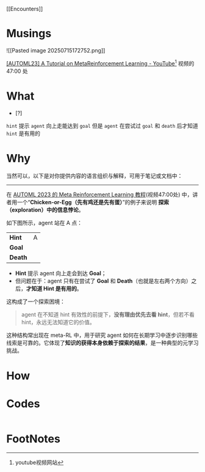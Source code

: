 [[Encounters]]

# Musings
![[Pasted image 20250715172752.png]]

[\[AUTOML23\] A Tutorial on MetaReinforcement Learning - YouTube](https://www.youtube.com/watch?v=XUQ9jLOZqGc)[^1] 视频的 47:00 处
# What
- [?] 

`hint` 提示 `agent` 向上走能达到 `goal`
但是 `agent` 在尝试过 `goal` 和 `death` 后才知道 `hint` 是有用的




# Why

当然可以，以下是对你提供内容的语言组织与解释，可用于笔记或文档中：

---

在 [AUTOML 2023 的 Meta Reinforcement Learning 教程](https://www.youtube.com/watch?v=...)(视频47:00处) 中，讲者用一个“**Chicken-or-Egg（先有鸡还是先有蛋）**”的例子来说明 **探索（exploration）中的信息悖论**。

如下图所示，agent 站在 A 点：

|           |   |
| --------- | - |
| **Hint**  | A |
| **Goal**  |   |
| **Death** |   |

* **Hint** 提示 agent 向上走会到达 **Goal**；
* 但问题在于：agent 只有在尝试了 **Goal** 和 **Death**（也就是左右两个方向）之后，**才知道 Hint 是有用的**。

这构成了一个探索困境：

> agent 在不知道 hint 有效性的前提下，**没有理由优先去看 hint**，但若不看 hint，永远无法知道它的价值。

这种结构常出现在 meta-RL 中，用于研究 agent 如何在长期学习中逐步识别哪些线索是可靠的。它体现了**知识的获得本身依赖于探索的结果**，是一种典型的元学习挑战。

# How



# Codes

```python

```



# FootNotes

[^1]: youtube视频网站